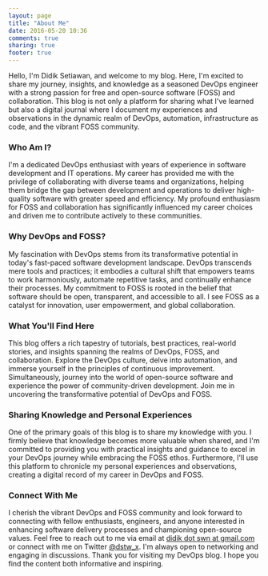 ```yaml
---
layout: page
title: "About Me"
date: 2016-05-20 10:36
comments: true
sharing: true
footer: true
---
```


Hello, I'm Didik Setiawan, and welcome to my blog. Here, I'm excited to share my
journey, insights, and knowledge as a seasoned DevOps engineer with a strong
passion for free and open-source software (FOSS) and collaboration. This blog is
not only a platform for sharing what I've learned but also a digital journal
where I document my experiences and observations in the dynamic realm of DevOps,
automation, infrastructure as code, and the vibrant FOSS community.

### Who Am I?

I'm a dedicated DevOps enthusiast with years of experience in software
development and IT operations. My career has provided me with the privilege of
collaborating with diverse teams and organizations, helping them bridge the gap
between development and operations to deliver high-quality software with greater
speed and efficiency. My profound enthusiasm for FOSS and collaboration has
significantly influenced my career choices and driven me to contribute actively
to these communities.

### Why DevOps and FOSS?

My fascination with DevOps stems from its transformative potential in today's
fast-paced software development landscape. DevOps transcends mere tools and
practices; it embodies a cultural shift that empowers teams to work
harmoniously, automate repetitive tasks, and continually enhance their
processes. My commitment to FOSS is rooted in the belief that software should be
open, transparent, and accessible to all. I see FOSS as a catalyst for
innovation, user empowerment, and global collaboration.

### What You'll Find Here

This blog offers a rich tapestry of tutorials, best practices, real-world
stories, and insights spanning the realms of DevOps, FOSS, and collaboration.
Explore the DevOps culture, delve into automation, and immerse yourself in the
principles of continuous improvement. Simultaneously, journey into the world of
open-source software and experience the power of community-driven development.
Join me in uncovering the transformative potential of DevOps and FOSS.

### Sharing Knowledge and Personal Experiences

One of the primary goals of this blog is to share my knowledge with you. I
firmly believe that knowledge becomes more valuable when shared, and I'm
committed to providing you with practical insights and guidance to excel in your
DevOps journey while embracing the FOSS ethos. Furthermore, I'll use this
platform to chronicle my personal experiences and observations, creating a
digital record of my career in DevOps and FOSS.

### Connect With Me

I cherish the vibrant DevOps and FOSS community and look forward to connecting
with fellow enthusiasts, engineers, and anyone interested in enhancing software
delivery processes and championing open-source values. Feel free to reach out to
me via email at [didik dot swn at
gmail.com](mailto:didik.swn+removethis@gmail.com) or connect with me on Twitter
[@dstw_x](https://twitter.com/dstw_x). I'm always open to networking and
engaging in discussions. Thank you for visiting my DevOps blog. I hope you find
the content both informative and inspiring.
